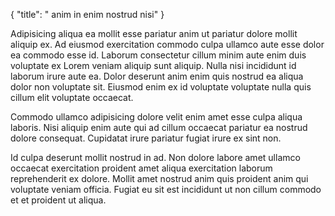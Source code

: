 {
  "title": " anim in enim nostrud nisi"
}

Adipisicing aliqua ea mollit esse pariatur anim ut pariatur dolore mollit aliquip ex. Ad eiusmod exercitation commodo culpa ullamco aute esse dolor ea commodo esse id. Laborum consectetur cillum minim aute enim duis voluptate ex Lorem veniam aliquip sunt aliquip. Nulla nisi incididunt id laborum irure aute ea. Dolor deserunt anim enim quis nostrud ea aliqua dolor non voluptate sit. Eiusmod enim ex id voluptate voluptate nulla quis cillum elit voluptate occaecat.

Commodo ullamco adipisicing dolore velit enim amet esse culpa aliqua laboris. Nisi aliquip enim aute qui ad cillum occaecat pariatur ea nostrud dolore consequat. Cupidatat irure pariatur fugiat irure ex sint non.

Id culpa deserunt mollit nostrud in ad. Non dolore labore amet ullamco occaecat exercitation proident amet aliqua exercitation laborum reprehenderit ex dolore. Mollit amet nostrud anim quis proident anim qui voluptate veniam officia. Fugiat eu sit est incididunt ut non cillum commodo et et proident ut aliqua.